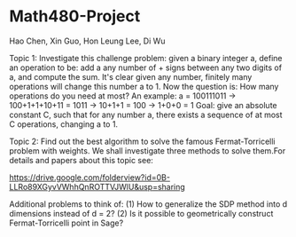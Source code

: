 Math480-Project
===============

Hao Chen, Xin Guo, Hon Leung Lee, Di Wu

Topic 1:
Investigate this challenge problem: given a binary integer a, define an operation to be: add a any number of + signs between any two digits of a, and compute the sum. It's clear given any number, finitely many operations will change this number a to 1. Now the question is: How many operations do you need at most? An example: a = 100111011 -> 100+1+1+10+11 = 1011 -> 10+1+1 = 100 -> 1+0+0 = 1 Goal: give an absolute constant C, such that for any number a, there exists a sequence of at most C operations, changing a to 1.

Topic 2: 
Find out the best algorithm to solve the famous Fermat-Torricelli problem with weights. We shall investigate three methods to solve them.For details and papers about this topic see: 

https://drive.google.com/folderview?id=0B-LLRo89XGyvVWhhQnROTTVJWlU&usp=sharing

Additional problems to think of: (1) How to generalize the SDP method into d dimensions instead of d = 2? (2) Is it possible to geometrically construct Fermat-Torricelli point in Sage?

